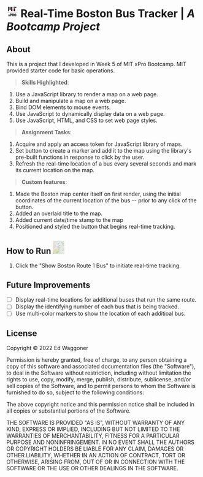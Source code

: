 # <img src='https://github.com/edwaggoner/real-time-bus-tracker/blob/main/MIT-xPRO-vertical-logo.png' alt='MIT xPro logo' width='30'> Real-Time Boston Bus Tracker | *A Bootcamp Project*

## About
This is a project that I developed in Week 5 of MIT xPro Bootcamp. MIT provided starter code for basic operations.

>**Skills Highlighted**:
1. Use a JavaScript library to render a map on a web page.
2. Build and manipulate a map on a web page.
3. Bind DOM elements to mouse events.
4. Use JavaScript to dynamically display data on a web page.
5. Use JavaScript, HTML, and CSS to set web page styles.

>**Assignment Tasks**:
1. Acquire and apply an access token for JavaScript library of maps.
2. Set button to create a marker and add it to the map using the library's pre-built functions in response to click by the user.
3. Refresh the real-time location of a bus every several seconds and mark its current location on the map.

>**Custom features**:
1. Made the Boston map center itself on first render, using the initial coordinates of the current location of the bus -- prior to any click of the button.
2. Added an overlaid title to the map.
3. Added current date/time stamp to the map
4. Positioned and styled the button that begins real-time tracking.

## How to Run <img src='https://github.com/edwaggoner/real-time-bus-tracker/blob/main/Real-time-bus-tracker-logo2.png' alt='Bus Tracker logo' width='30'>
1. Click the "Show Boston Route 1 Bus" to initiate real-time tracking.

## Future Improvements
- [ ] Display real-time locations for additional buses that run the same route.
- [ ] Display the identifying number of each bus that is being tracked.
- [ ] Use multi-color markers to show the location of each additioal bus. 

## License

Copyright © 2022 Ed Waggoner

Permission is hereby granted, free of charge, to any person obtaining a copy
of this software and associated documentation files (the "Software"), to deal
in the Software without restriction, including without limitation the rights
to use, copy, modify, merge, publish, distribute, sublicense, and/or sell
copies of the Software, and to permit persons to whom the Software is
furnished to do so, subject to the following conditions:

The above copyright notice and this permission notice shall be included in all
copies or substantial portions of the Software.

THE SOFTWARE IS PROVIDED "AS IS", WITHOUT WARRANTY OF ANY KIND, EXPRESS OR
IMPLIED, INCLUDING BUT NOT LIMITED TO THE WARRANTIES OF MERCHANTABILITY,
FITNESS FOR A PARTICULAR PURPOSE AND NONINFRINGEMENT. IN NO EVENT SHALL THE
AUTHORS OR COPYRIGHT HOLDERS BE LIABLE FOR ANY CLAIM, DAMAGES OR OTHER
LIABILITY, WHETHER IN AN ACTION OF CONTRACT, TORT OR OTHERWISE, ARISING FROM,
OUT OF OR IN CONNECTION WITH THE SOFTWARE OR THE USE OR OTHER DEALINGS IN THE
SOFTWARE.
